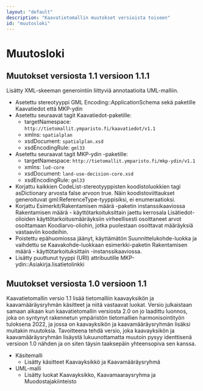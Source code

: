 ```yaml
---
layout: "default"
description: "Kaavatietomallin muutokset versioista toiseen"
id: "muutosloki"
---
```

# Muutosloki

## Muutokset versiosta 1.1 versioon 1.1.1
Lisätty XML-skeeman generointiin liittyviä annotaatioita UML-malliin.

* Asetettu stereotyyppi GML Encoding::ApplicationSchema sekä paketille Kaavatiedot että MKP-ydin
* Asetettu seuraavat tagit Kaavatiedot-paketille:
   * targetNamespace: ```http://tietomallit.ymparisto.fi/kaavatiedot/v1.1```
   * xmlns: ```spatialplan```
   * xsdDocument: ```spatialplan.xsd```
   * xsdEncodingRule: ```gml33```
* Asetettu seuraavat tagit MKP-ydin -paketille:
   * targetNamespace: ```http://tietomallit.ymparisto.fi/mkp-ydin/v1.1```
   * xmlns: ```lud-core```
   * xsdDocument: ```land-use-decision-core.xsd```
   * xsdEncodingRule: ```gml33```
* Korjattu kaikkien CodeList-stereotyyppisten koodistoluokkien tagi asDictionary arvosta false arvoon true. Näin koodistoviittaukset generoituvat gml:ReferenceType-tyyppisiksi, ei enumeraatioksi.
* Korjattu Esimerkit/Rakentamisen määrä -paketin instanssikaaviossa Rakentamisen määrä - käyttötarkoituksittain jaettu kerrosala Lisätiedot-olioiden käyttötarkoitusmääräyksiin virheellisesti osoittaneet arvot osoittamaan Koodiarvo-oliohin, jotka puolestaan osoittavat määräyksiä vastaaviin koodeihin.
* Poistettu epähuomiossa jäänyt, käyttämätön Suunnittelukohde-luokka ja vaihdettu se Kaavakohde-luokkaan esimerkki-paketin Rakentamisen määrä - käyttötarkoituksittain -instanssikaaviossa.
* Lisätty puuttunut tyyppi (URI) attribuutille MKP-ydin::Asiakirja.lisatietolinkki


## Muutokset versiosta 1.0 versioon 1.1
Kaavatietomallin versio 1.1 lisää tietomalliin kaavayksikön ja kaavamääräysryhmän käsitteet ja niitä vastaavat luokat. Versio julkaistaan samaan aikaan kun kaavatietomallin versiosta 2.0 on jo laadittu luonnos, joka on syntynyt rakennetun ympäristön tietomallien harmonisointityön tuloksena 2022, ja jossa on kaavayksikön ja kaavamääräysryhmän lisäksi muitakin muutoksia. Tavoitteena tehdä versio, joka kaavayksikön ja kaavamääräysryhmän lisäystä lukuunottamatta muutoin pysyy identtisenä versioon 1.0 nähden ja on siten täysin taaksepäin yhteensopiva sen kanssa.

* Käsitemalli
   * Lisätty käsitteet Kaavayksikkö ja Kaavamääräysryhmä
* UML-malli
   * Lisätty luokat Kaavayksikko, Kaavamaaraysryhma ja Muodostajakiinteisto





